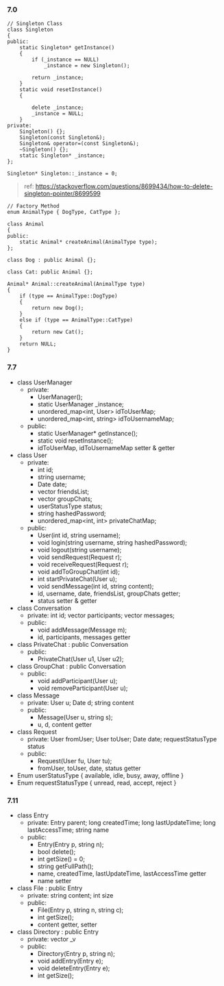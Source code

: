 ### 7.0
```
// Singleton Class
class Singleton
{
public:
    static Singleton* getInstance()
    {
        if (_instance == NULL)
            _instance = new Singleton();

        return _instance;
    }
    static void resetInstance()
    {

        delete _instance;
        _instance = NULL;
    }
private:
    Singleton() {};
    Singleton(const Singleton&);
    Singleton& operator=(const Singleton&);
    ~Singleton() {};
    static Singleton* _instance;
};

Singleton* Singleton::_instance = 0;
```
> ref: https://stackoverflow.com/questions/8699434/how-to-delete-singleton-pointer/8699599

```
// Factory Method
enum AnimalType { DogType, CatType };

class Animal
{
public:
    static Animal* createAnimal(AnimalType type);
};

class Dog : public Animal {};

class Cat: public Animal {};

Animal* Animal::createAnimal(AnimalType type)
{
    if (type == AnimalType::DogType)
    {
        return new Dog();
    }
    else if (type == AnimalType::CatType)
    {
        return new Cat();
    }
    return NULL;
}
```

### 7.7
* class UserManager
   * private: 
     * UserManager();
     * static UserManager _instance;
     * unordered_map<int, User> idToUserMap;
     * unordered_map<int, string> idToUsernameMap;
   * public:
     * static UserManager* getInstance();
     * static void resetInstance();
     * idToUserMap, idToUsernameMap setter & getter
* class User
   * private: 
     * int id; 
     * string username; 
     * Date date;
     * vector<User> friendsList; 
     * vector<int> groupChats; 
     * userStatusType status; 
     * string hashedPassword; 
     * unordered_map<int, int> privateChatMap;
   * public:
     * User(int id, string username);
     * void login(string username, string hashedPassword);
     * void logout(string username);
     * void sendRequest(Request r);
     * void receiveRequest(Request r);
     * void addToGroupChat(int id);
     * int startPrivateChat(User u);
     * void sendMessage(int id, string content);
     * id, username, date, friendsList, groupChats getter;
     * status setter & getter
* class Conversation
   * private: int id; vector<User> participants; vector<Message> messages;
   * public:
     * void addMessage(Message m);
     * id, participants, messages getter
* class PrivateChat : public Conversation
   * public:
     * PrivateChat(User u1, User u2);
* class GroupChat : public Conversation
   * public:
     * void addParticipant(User u);
     * void removeParticipant(User u);
* class Message
   * private: User u; Date d; string content
   * public:
     * Message(User u, string s);
     * u, d, content getter
* class Request
   * private: User fromUser; User toUser; Date date; requestStatusType status
   * public:
     * Request(User fu, User tu);
     * fromUser, toUser, date, status getter   
* Enum userStatusType { available, idle, busy, away, offline }
* Enum requestStatusType { unread, read, accept, reject }

### 7.11
* class Entry
   * private: Entry parent; long createdTime; long lastUpdateTime; long lastAccessTime; string name
   * public:
     * Entry(Entry p, string n);
     * bool delete();
     * int getSize() = 0;
     * string getFullPath();
     * name, createdTime, lastUpdateTime, lastAccessTime getter
     * name setter
* class File : public Entry
   * private: string content; int size
   * public:
     * File(Entry p, string n, string c);
     * int getSize();
     * content getter, setter
* class Directory : public Entry
   * private: vector<Entry> _v
   * public:
     * Directory(Entry p, string n);
     * void addEntry(Entry e);
     * void deleteEntry(Entry e);
     * int getSize();
